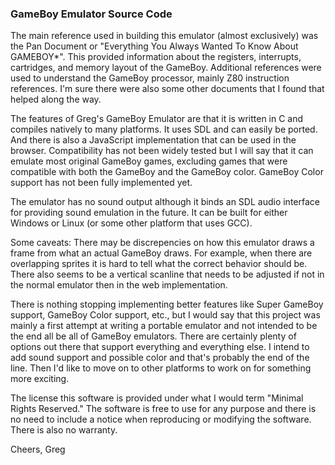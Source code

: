 ### GameBoy Emulator Source Code


The main reference used in building this emulator (almost exclusively) was the Pan Document or "Everything You Always Wanted To Know About GAMEBOY*".
This provided information about the registers, interrupts, cartridges, and memory layout of the GameBoy. 
Additional references were used to understand the GameBoy processor, mainly Z80 instruction references.
I'm sure there were also some other documents that I found that helped along the way.


The features of Greg's GameBoy Emulator are that it is written in C and compiles natively to many platforms. It uses SDL and can easily be ported.
And there is also a JavaScript implementation that can be used in the browser. Compatibility has not been widely tested but I will say that it
can emulate most original GameBoy games, excluding games that were compatible with both the GameBoy and the GameBoy color. GameBoy Color support
has not been fully implemented yet.


The emulator has no sound output although it binds an SDL audio interface for providing sound emulation in the future. It can be built for either
Windows or Linux (or some other platform that uses GCC).


Some caveats: There may be discrepencies on how this emulator draws a frame from what an actual GameBoy draws. For example, when there are overlapping
sprites it is hard to tell what the correct behavior should be. There also seems to be a vertical scanline that needs to be adjusted if not in the
normal emulator then in the web implementation.


There is nothing stopping implementing better features like Super GameBoy support, GameBoy Color support, etc., but I would say that this project was
mainly a first attempt at writing a portable emulator and not intended to be the end all be all of GameBoy emulators. There are certainly plenty of
options out there that support everything and everything else. I intend to add sound support and possible color and that's probably the end of the
line. Then I'd like to move on to other platforms to work on for something more exciting.


The license this software is provided under what I would term "Minimal Rights Reserved." The software is free to use for any purpose and there is no
need to include a notice when reproducing or modifying the software. There is also no warranty.


Cheers,
Greg